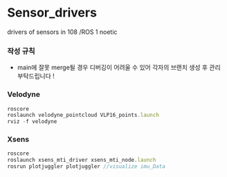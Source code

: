 # Sensor_drivers
drivers of sensors in 108
/ROS 1 noetic

### 작성 규칙

- main에 잘못 merge될 경우 디버깅이 어려울 수 있어 각자의 브랜치 생성 후 관리 부탁드립니다 !



### Velodyne

```jsx
roscore
roslaunch velodyne_pointcloud VLP16_points.launch
rviz -f velodyne
```

### Xsens

```jsx
roscore
roslaunch xsens_mti_driver xsens_mti_node.launch
rosrun plotjuggler plotjuggler //visualize imu_Data
```

